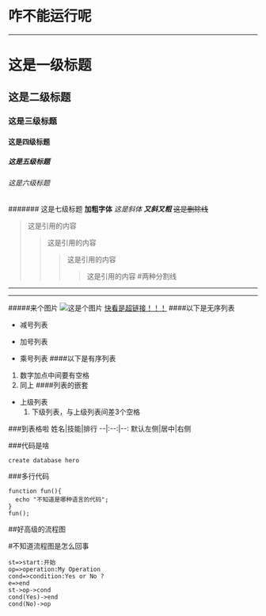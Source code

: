 # 咋不能运行呢
---
# 这是一级标题
## 这是二级标题
### 这是三级标题
#### 这是四级标题
##### 这是五级标题
###### 这是六级标题
####### 这是七级标题
**加粗字体**
*这是斜体*
***又斜又粗***
~~这是删除线~~
>这是引用的内容
>>这是引用的内容
>>>这是引用的内容
>>>>这是引用的内容
#两种分割线
***
---
#####来个图片
![这是个图片](https://github.com/dong-wow/biubiubiu.github.io/blob/master/images/jekyll-now-theme-screenshot.jpg "都说是图片了")
[快看是超链接！！！](https://www.jianshu.com/p/191d1e21f7ed/)
####以下是无序列表
- 减号列表
+ 加号列表
* 乘号列表
####以下是有序列表
1. 数字加点中间要有空格
2. 同上
####列表的嵌套
+ 上级列表
   1. 下级列表，与上级列表间差3个空格

###到表格啦
姓名|技能|排行
--|:--:|--:
默认左侧|居中|右侧

###代码是啥

`create database hero`

###多行代码

```
function fun(){
  echo "不知道是哪种语言的代码";
}
fun();
```

##好高级的流程图

#不知道流程图是怎么回事

```flow
st=>start:开始
op=>operation:My Operation
cond=>condition:Yes or No ?
e=>end
st->op->cond
cond(Yes)->end
cond(No)->op
```
